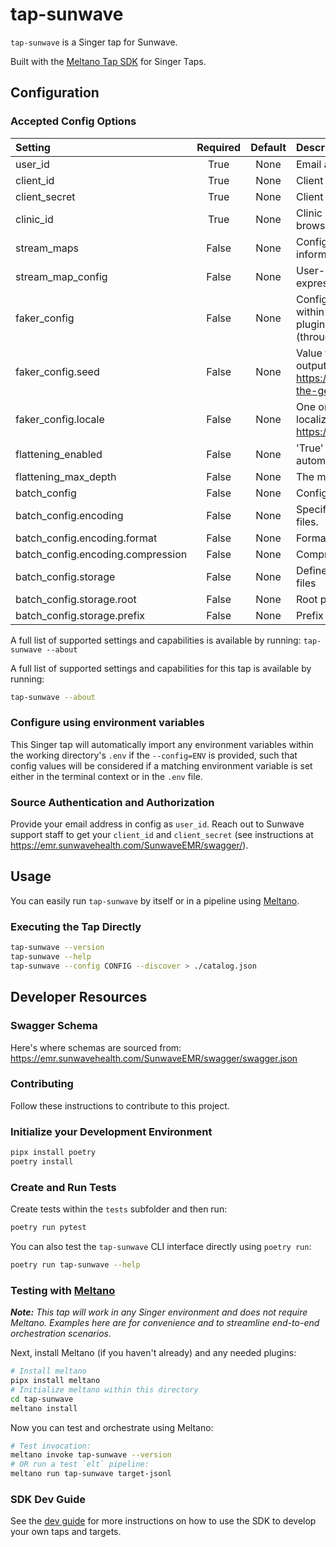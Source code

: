 # tap-sunwave

`tap-sunwave` is a Singer tap for Sunwave.

Built with the [Meltano Tap SDK](https://sdk.meltano.com) for Singer Taps.

## Configuration

### Accepted Config Options

| Setting | Required | Default | Description |
|:--------|:--------:|:-------:|:------------|
| user_id | True     | None    | Email address of the user to authenticate with. |
| client_id | True     | None    | Client ID, obtained from Sunwave support staff. |
| client_secret | True     | None    | Client secret, obtained from Sunwave support staff. |
| clinic_id | True     | None    | Clinic ID, obtained by inspecting requests in the browser. |
| stream_maps | False    | None    | Config object for stream maps capability. For more information check out [Stream Maps](https://sdk.meltano.com/en/latest/stream_maps.html). |
| stream_map_config | False    | None    | User-defined config values to be used within map expressions. |
| faker_config | False    | None    | Config for the [`Faker`](https://faker.readthedocs.io/en/master/) instance variable `fake` used within map expressions. Only applicable if the plugin specifies `faker` as an addtional dependency (through the `singer-sdk` `faker` extra or directly). |
| faker_config.seed | False    | None    | Value to seed the Faker generator for deterministic output: https://faker.readthedocs.io/en/master/#seeding-the-generator |
| faker_config.locale | False    | None    | One or more LCID locale strings to produce localized output for: https://faker.readthedocs.io/en/master/#localization |
| flattening_enabled | False    | None    | 'True' to enable schema flattening and automatically expand nested properties. |
| flattening_max_depth | False    | None    | The max depth to flatten schemas. |
| batch_config | False    | None    | Configuration for BATCH message capabilities. |
| batch_config.encoding | False    | None    | Specifies the format and compression of the batch files. |
| batch_config.encoding.format | False    | None    | Format to use for batch files. |
| batch_config.encoding.compression | False    | None    | Compression format to use for batch files. |
| batch_config.storage | False    | None    | Defines the storage layer to use when writing batch files |
| batch_config.storage.root | False    | None    | Root path to use when writing batch files. |
| batch_config.storage.prefix | False    | None    | Prefix to use when writing batch files. |

A full list of supported settings and capabilities is available by running: `tap-sunwave --about`


A full list of supported settings and capabilities for this
tap is available by running:

```bash
tap-sunwave --about
```

### Configure using environment variables

This Singer tap will automatically import any environment variables within the working directory's
`.env` if the `--config=ENV` is provided, such that config values will be considered if a matching
environment variable is set either in the terminal context or in the `.env` file.

### Source Authentication and Authorization

Provide your email address in config as `user_id`. Reach out to Sunwave support staff to get your `client_id` and `client_secret` (see instructions at https://emr.sunwavehealth.com/SunwaveEMR/swagger/).


## Usage

You can easily run `tap-sunwave` by itself or in a pipeline using [Meltano](https://meltano.com/).

### Executing the Tap Directly

```bash
tap-sunwave --version
tap-sunwave --help
tap-sunwave --config CONFIG --discover > ./catalog.json
```

## Developer Resources

### Swagger Schema

Here's where schemas are sourced from: https://emr.sunwavehealth.com/SunwaveEMR/swagger/swagger.json

### Contributing

Follow these instructions to contribute to this project.

### Initialize your Development Environment

```bash
pipx install poetry
poetry install
```

### Create and Run Tests

Create tests within the `tests` subfolder and
  then run:

```bash
poetry run pytest
```

You can also test the `tap-sunwave` CLI interface directly using `poetry run`:

```bash
poetry run tap-sunwave --help
```

### Testing with [Meltano](https://www.meltano.com)

_**Note:** This tap will work in any Singer environment and does not require Meltano.
Examples here are for convenience and to streamline end-to-end orchestration scenarios._

Next, install Meltano (if you haven't already) and any needed plugins:

```bash
# Install meltano
pipx install meltano
# Initialize meltano within this directory
cd tap-sunwave
meltano install
```

Now you can test and orchestrate using Meltano:

```bash
# Test invocation:
meltano invoke tap-sunwave --version
# OR run a test `elt` pipeline:
meltano run tap-sunwave target-jsonl
```

### SDK Dev Guide

See the [dev guide](https://sdk.meltano.com/en/latest/dev_guide.html) for more instructions on how to use the SDK to
develop your own taps and targets.
